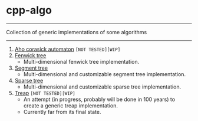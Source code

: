 # cpp-algo

---

Collection of generic implementations of some algorithms

---

1. [Aho corasick automaton](https://github.com/dzhiblavi/cpp-algo/tree/dev/src/algo/aho_corasick/aho_corasick.h) `[NOT TESTED][WIP]`
2. [Fenwick tree](https://github.com/dzhiblavi/cpp-algo/blob/dev/src/algo/fenwick_tree/fenwick_tree.h)
   - Multi-dimensional fenwick tree implementation.
3. [Segment tree](https://github.com/dzhiblavi/cpp-algo/blob/dev/src/algo/segment_tree/segment_tree.h)
   - Multi-dimensional and customizable segment tree implementation.
4. [Sparse tree](https://github.com/dzhiblavi/cpp-algo/blob/dev/src/algo/sparse_tree/sparse_tree.h)
   - Multi-dimensional and customizable sparse tree implementation.
5. [Treap](https://github.com/dzhiblavi/cpp-algo/tree/dev/src/algo/treap) `[NOT TESTED][WIP]`
   - An attempt (in progress, probably will be done in 100 years) to create a generic
     treap implementation.
   - Currently far from its final state.
